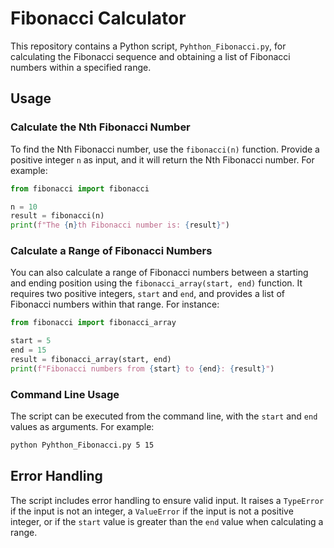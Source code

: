 # Fibonacci Calculator

This repository contains a Python script, `Pyhthon_Fibonacci.py`, for calculating the Fibonacci sequence and obtaining a list of Fibonacci numbers within a specified range.

## Usage

### Calculate the Nth Fibonacci Number
To find the Nth Fibonacci number, use the `fibonacci(n)` function. Provide a positive integer `n` as input, and it will return the Nth Fibonacci number. For example:

```python
from fibonacci import fibonacci

n = 10
result = fibonacci(n)
print(f"The {n}th Fibonacci number is: {result}")
```

### Calculate a Range of Fibonacci Numbers
You can also calculate a range of Fibonacci numbers between a starting and ending position using the `fibonacci_array(start, end)` function. It requires two positive integers, `start` and `end`, and provides a list of Fibonacci numbers within that range. For instance:

```python
from fibonacci import fibonacci_array

start = 5
end = 15
result = fibonacci_array(start, end)
print(f"Fibonacci numbers from {start} to {end}: {result}")
```

### Command Line Usage
The script can be executed from the command line, with the `start` and `end` values as arguments. For example:

```bash
python Pyhthon_Fibonacci.py 5 15
```

## Error Handling
The script includes error handling to ensure valid input. It raises a `TypeError` if the input is not an integer, a `ValueError` if the input is not a positive integer, or if the `start` value is greater than the `end` value when calculating a range.
